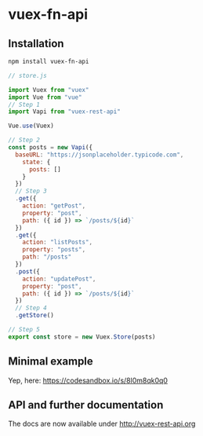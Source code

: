 # vuex-fn-api

## Installation
```bash
npm install vuex-fn-api
```
<!-- 
> Some notes: This readme assumes that you're using at least ES2015.

## Steps
1. Import `vuex-rest-api` (I called it `Vapi`).
1. Create a `Vapi` instance.  
   At least you have to set the base URL of the API you're requesting from. You can also define the default state. If you don't define a default state from a property it will default to `null`.
   In the example
1. Create the actions.  
   Each action represents a Vuex action. If it will be called (property `action`), it requests a specific API endpoint (property `path`) and sets the related property named `property` to the response's payload.
1. Create the store object
1. Pass it to Vuex. Continue reading [here](https://christianmalek.github.io/vuex-rest-api/miscellaneous.html#calling-the-actions) to know how to *call the actions*. -->

```js
// store.js

import Vuex from "vuex"
import Vue from "vue"
// Step 1
import Vapi from "vuex-rest-api"

Vue.use(Vuex)

// Step 2
const posts = new Vapi({
  baseURL: "https://jsonplaceholder.typicode.com",
    state: {
      posts: []
    }
  })
  // Step 3
  .get({
    action: "getPost",
    property: "post",
    path: ({ id }) => `/posts/${id}`
  })
  .get({
    action: "listPosts",
    property: "posts",
    path: "/posts"
  })
  .post({
    action: "updatePost",
    property: "post",
    path: ({ id }) => `/posts/${id}`
  })
  // Step 4
  .getStore()

// Step 5
export const store = new Vuex.Store(posts)
```

## Minimal example 
Yep, here: https://codesandbox.io/s/8l0m8qk0q0

## API and further documentation
The docs are now available under http://vuex-rest-api.org
